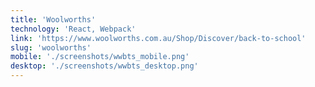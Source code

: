 ```yaml
---
title: 'Woolworths'
technology: 'React, Webpack'
link: 'https://www.woolworths.com.au/Shop/Discover/back-to-school'
slug: 'woolworths'
mobile: './screenshots/wwbts_mobile.png'
desktop: './screenshots/wwbts_desktop.png'
---
```

